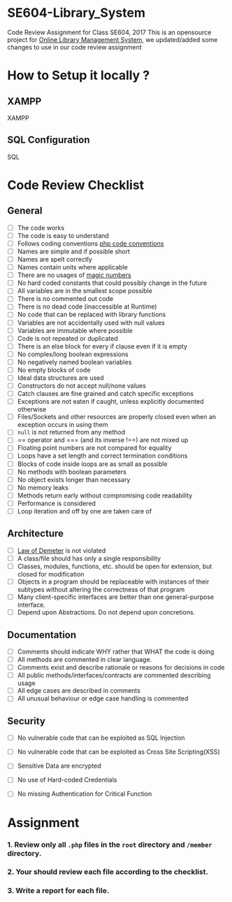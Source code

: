 # SE604-Library_System
Code Review Assignment for Class SE604, 2017
This is an opensource project for [Online Library Management System](https://github.com/keya26/library), we updated/added some changes to use in our code review assignment
# How to Setup it locally ?

## XAMPP
XAMPP
## SQL Configuration
SQL

# Code Review Checklist

## General
  - [ ] The code works
  - [ ] The code is easy to understand
  - [ ] Follows coding conventions [php code conventions](http://c2.com/cgi/wiki?MagicNumber)
  - [ ] Names are simple and if possible short
  - [ ] Names are spelt correctly
  - [ ] Names contain units where applicable
  - [ ] There are no usages of [magic numbers](http://c2.com/cgi/wiki?MagicNumber)
  - [ ] No hard coded constants that could possibly change in the future
  - [ ] All variables are in the smallest scope possible
  - [ ] There is no commented out code
  - [ ] There is no dead code (inaccessible at Runtime)
  - [ ] No code that can be replaced with library functions
  - [ ] Variables are not accidentally used with null values
  - [ ] Variables are immutable where possible
  - [ ] Code is not repeated or duplicated
  - [ ] There is an else block for every if clause even if it is empty
  - [ ] No complex/long boolean expressions
  - [ ] No negatively named boolean variables
  - [ ] No empty blocks of code
  - [ ] Ideal data structures are used
  - [ ] Constructors do not accept null/none values
  - [ ] Catch clauses are fine grained and catch specific exceptions
  - [ ] Exceptions are not eaten if caught, unless explicitly documented otherwise
  - [ ] Files/Sockets and other resources are properly closed even when an exception occurs in using them
  - [ ] `null` is not returned from any method
  - [ ] == operator and === (and its inverse !==) are not mixed up
  - [ ] Floating point numbers are not compared for equality
  - [ ] Loops have a set length and correct termination conditions
  - [ ] Blocks of code inside loops are as small as possible
  - [ ] No methods with boolean parameters
  - [ ] No object exists longer than necessary
  - [ ] No memory leaks
  - [ ] Methods return early without compromising code readability
  - [ ] Performance is considered
  - [ ] Loop iteration and off by one are taken care of

## Architecture
  - [ ] [Law of Demeter](http://c2.com/cgi/wiki/LawOfDemeter?LawOfDemeter) is not violated
  - [ ] A class/file should has only a single responsibility
  - [ ] Classes, modules, functions, etc. should be open for extension, but closed for modification
  - [ ] Objects in a program should be replaceable with instances of their subtypes without altering the correctness of that program
  - [ ] Many client-specific interfaces are better than one general-purpose interface.
  - [ ] Depend upon Abstractions. Do not depend upon concretions.
  
## Documentation
  - [ ] Comments should indicate WHY rather that WHAT the code is doing
  - [ ] All methods are commented in clear language.
  - [ ] Comments exist and describe rationale or reasons for decisions in code
  - [ ] All public methods/interfaces/contracts are commented describing usage
  - [ ] All edge cases are described in comments
  - [ ] All unusual behaviour or edge case handling is commented

## Security
  - [ ] No vulnerable code that can be exploited as SQL Injection
  - [ ] No vulnerable code that can be exploited as Cross Site Scripting(XSS)
  - [ ] Sensitive Data are encrypted
  - [ ] No use of Hard-coded Credentials
  - [ ] No missing Authentication for Critical Function


# Assignment
### 1. Review only all `.php` files in the `root` directory and `/member` directory.
### 2. Your should review each file according to the checklist.
### 3. Write a report for each file.